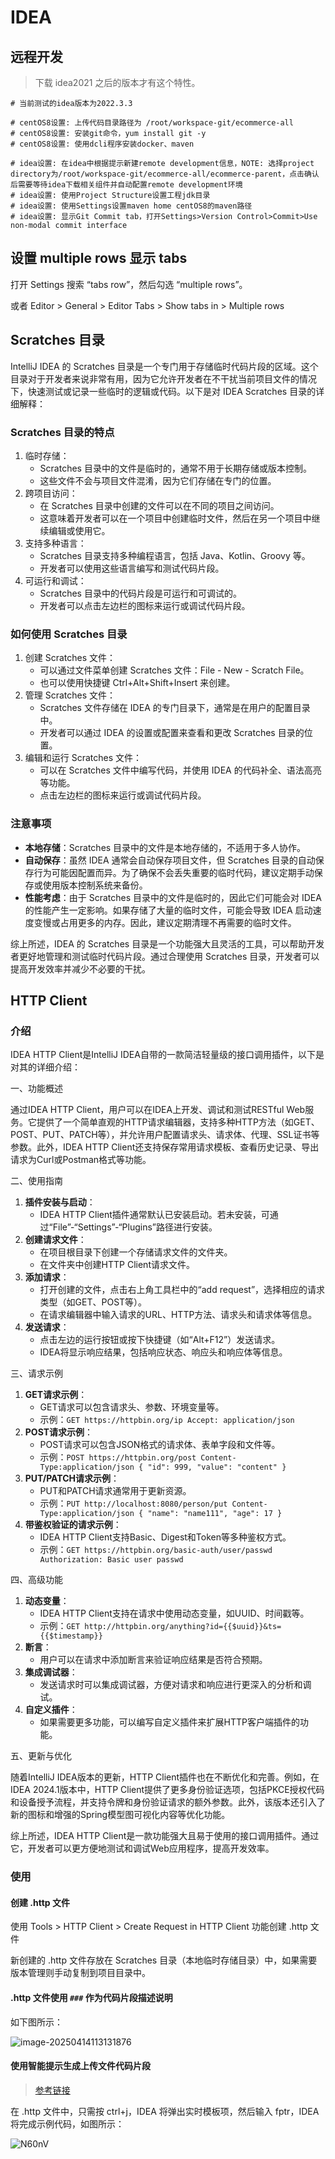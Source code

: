 # IDEA



## 远程开发

> 下载 idea2021 之后的版本才有这个特性。

```shell
# 当前测试的idea版本为2022.3.3

# centOS8设置: 上传代码目录路径为 /root/workspace-git/ecommerce-all
# centOS8设置: 安装git命令，yum install git -y
# centOS8设置: 使用dcli程序安装docker、maven

# idea设置: 在idea中根据提示新建remote development信息，NOTE: 选择project directory为/root/workspace-git/ecommerce-all/ecommerce-parent，点击确认后需要等待idea下载相关组件并自动配置remote development环境
# idea设置: 使用Project Structure设置工程jdk目录
# idea设置: 使用Settings设置maven home centOS8的maven路径
# idea设置: 显示Git Commit tab，打开Settings>Version Control>Commit>Use non-modal commit interface
```



## 设置 multiple rows 显示 tabs

打开 Settings 搜索 “tabs row”，然后勾选 “multiple rows”。

或者 Editor > General > Editor Tabs > Show tabs in > Multiple rows



## Scratches 目录

IntelliJ IDEA 的 Scratches 目录是一个专门用于存储临时代码片段的区域。这个目录对于开发者来说非常有用，因为它允许开发者在不干扰当前项目文件的情况下，快速测试或记录一些临时的逻辑或代码。以下是对 IDEA Scratches 目录的详细解释：

### Scratches 目录的特点

1. 临时存储：
   - Scratches 目录中的文件是临时的，通常不用于长期存储或版本控制。
   - 这些文件不会与项目文件混淆，因为它们存储在专门的位置。
2. 跨项目访问：
   - 在 Scratches 目录中创建的文件可以在不同的项目之间访问。
   - 这意味着开发者可以在一个项目中创建临时文件，然后在另一个项目中继续编辑或使用它。
3. 支持多种语言：
   - Scratches 目录支持多种编程语言，包括 Java、Kotlin、Groovy 等。
   - 开发者可以使用这些语言编写和测试代码片段。
4. 可运行和调试：
   - Scratches 目录中的代码片段是可运行和可调试的。
   - 开发者可以点击左边栏的图标来运行或调试代码片段。

### 如何使用 Scratches 目录

1. 创建 Scratches 文件：
   - 可以通过文件菜单创建 Scratches 文件：File - New - Scratch File。
   - 也可以使用快捷键 Ctrl+Alt+Shift+Insert 来创建。
2. 管理 Scratches 文件：
   - Scratches 文件存储在 IDEA 的专门目录下，通常是在用户的配置目录中。
   - 开发者可以通过 IDEA 的设置或配置来查看和更改 Scratches 目录的位置。
3. 编辑和运行 Scratches 文件：
   - 可以在 Scratches 文件中编写代码，并使用 IDEA 的代码补全、语法高亮等功能。
   - 点击左边栏的图标来运行或调试代码片段。

### 注意事项

- **本地存储**：Scratches 目录中的文件是本地存储的，不适用于多人协作。
- **自动保存**：虽然 IDEA 通常会自动保存项目文件，但 Scratches 目录的自动保存行为可能因配置而异。为了确保不会丢失重要的临时代码，建议定期手动保存或使用版本控制系统来备份。
- **性能考虑**：由于 Scratches 目录中的文件是临时的，因此它们可能会对 IDEA 的性能产生一定影响。如果存储了大量的临时文件，可能会导致 IDEA 启动速度变慢或占用更多的内存。因此，建议定期清理不再需要的临时文件。

综上所述，IDEA 的 Scratches 目录是一个功能强大且灵活的工具，可以帮助开发者更好地管理和测试临时代码片段。通过合理使用 Scratches 目录，开发者可以提高开发效率并减少不必要的干扰。



## HTTP Client

### 介绍

IDEA HTTP Client是IntelliJ IDEA自带的一款简洁轻量级的接口调用插件，以下是对其的详细介绍：

一、功能概述

通过IDEA HTTP Client，用户可以在IDEA上开发、调试和测试RESTful Web服务。它提供了一个简单直观的HTTP请求编辑器，支持多种HTTP方法（如GET、POST、PUT、PATCH等），并允许用户配置请求头、请求体、代理、SSL证书等参数。此外，IDEA HTTP Client还支持保存常用请求模板、查看历史记录、导出请求为Curl或Postman格式等功能。

二、使用指南

1. **插件安装与启动**：
   - IDEA HTTP Client插件通常默认已安装启动。若未安装，可通过“File”-“Settings”-“Plugins”路径进行安装。
2. **创建请求文件**：
   - 在项目根目录下创建一个存储请求文件的文件夹。
   - 在文件夹中创建HTTP Client请求文件。
3. **添加请求**：
   - 打开创建的文件，点击右上角工具栏中的“add request”，选择相应的请求类型（如GET、POST等）。
   - 在请求编辑器中输入请求的URL、HTTP方法、请求头和请求体等信息。
4. **发送请求**：
   - 点击左边的运行按钮或按下快捷键（如“Alt+F12”）发送请求。
   - IDEA将显示响应结果，包括响应状态、响应头和响应体等信息。

三、请求示例

1. **GET请求示例**：
   - GET请求可以包含请求头、参数、环境变量等。
   - 示例：`GET https://httpbin.org/ip Accept: application/json`
2. **POST请求示例**：
   - POST请求可以包含JSON格式的请求体、表单字段和文件等。
   - 示例：`POST https://httpbin.org/post Content-Type:application/json { "id": 999, "value": "content" }`
3. **PUT/PATCH请求示例**：
   - PUT和PATCH请求通常用于更新资源。
   - 示例：`PUT http://localhost:8080/person/put Content-Type:application/json { "name": "name111", "age": 17 }`
4. **带鉴权验证的请求示例**：
   - IDEA HTTP Client支持Basic、Digest和Token等多种鉴权方式。
   - 示例：`GET https://httpbin.org/basic-auth/user/passwd Authorization: Basic user passwd`

四、高级功能

1. **动态变量**：
   - IDEA HTTP Client支持在请求中使用动态变量，如UUID、时间戳等。
   - 示例：`GET http://httpbin.org/anything?id={{$uuid}}&ts={{$timestamp}}`
2. **断言**：
   - 用户可以在请求中添加断言来验证响应结果是否符合预期。
3. **集成调试器**：
   - 发送请求时可以集成调试器，方便对请求和响应进行更深入的分析和调试。
4. **自定义插件**：
   - 如果需要更多功能，可以编写自定义插件来扩展HTTP客户端插件的功能。

五、更新与优化

随着IntelliJ IDEA版本的更新，HTTP Client插件也在不断优化和完善。例如，在IDEA 2024.1版本中，HTTP Client提供了更多身份验证选项，包括PKCE授权代码和设备授予流程，并支持令牌和身份验证请求的额外参数。此外，该版本还引入了新的图标和增强的Spring模型图可视化内容等优化功能。

综上所述，IDEA HTTP Client是一款功能强大且易于使用的接口调用插件。通过它，开发者可以更方便地测试和调试Web应用程序，提高开发效率。



### 使用



#### 创建 .http 文件

使用 Tools > HTTP Client > Create Request in HTTP Client 功能创建 .http 文件

新创建的 .http 文件存放在 Scratches 目录（本地临时存储目录）中，如果需要版本管理则手动复制到项目目录中。



#### .http 文件使用 `###` 作为代码片段描述说明

如下图所示：

![image-20250414113131876](image-20250414113131876.png)



#### 使用智能提示生成上传文件代码片段

>[参考链接](https://stackoverflow.com/questions/34384650/intellij-idea-rest-client-file-uploading)

在 .http 文件中，只需按 ctrl+j，IDEA 将弹出实时模板项，然后输入 fptr，IDEA 将完成示例代码，如图所示：

![N60nV](N60nV.png)
